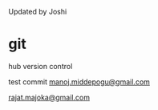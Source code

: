 Updated by Joshi
# git
 hub version control
 
 test commit
manoj.middepogu@gmail.com

rajat.majoka@gmail.com
